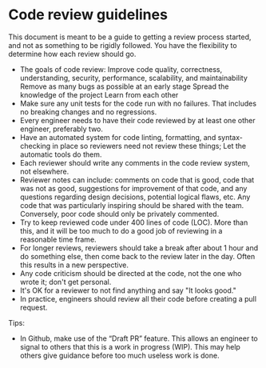 # Code review guidelines

This document is meant to be a guide to getting a review process started, and not as something to be rigidly followed. You have the flexibility to determine how each review should go.

- The goals of code review:
Improve code quality, correctness, understanding, security, performance, scalability, and maintainability
Remove as many bugs as possible at an early stage
Spread the knowledge of the project
Learn from each other
- Make sure any unit tests for the code run with no failures. That includes no breaking changes and no regressions.
- Every engineer needs to have their code reviewed by at least one other engineer, preferably two.
- Have an automated system for code linting, formatting, and syntax-checking in place so reviewers need not review these things; Let the automatic tools do them.
- Each reviewer should write any comments in the code review system, not elsewhere.
- Reviewer notes can include: comments on code that is good, code that was not as good, suggestions for improvement of that code, and any questions regarding design decisions, potential logical flaws, etc. Any code that was particularly inspiring should be shared with the team. Conversely, poor code should only be privately commented.
- Try to keep reviewed code under 400 lines of code (LOC). More than this, and it will be too much to do a good job of reviewing in a reasonable time frame.
- For longer reviews, reviewers should take a break after about 1 hour and do something else, then come back to the review later in the day. Often this results in a new perspective.
- Any code criticism should be directed at the code, not the one who wrote it; don't get personal.
- It's OK for a reviewer to not find anything and say "It looks good."
- In practice, engineers should review all their code before creating a pull request.

Tips:
- In Github, make use of the “Draft PR” feature. This allows an engineer to signal to others that this is a work in progress (WIP). This may help others give guidance before too much useless work is done.
